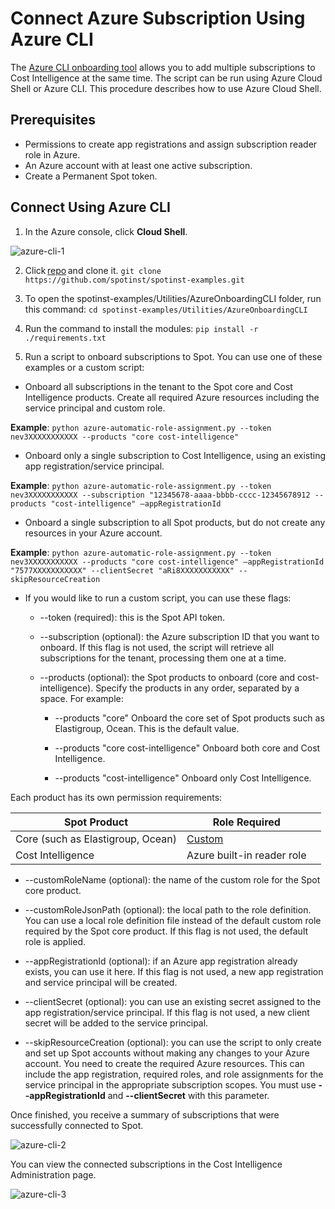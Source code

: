 # Connect Azure Subscription Using Azure CLI 

The [Azure CLI onboarding tool](https://spot.io/blog/spot-azure-cli-onboarding-tool/) allows you to add multiple subscriptions to Cost Intelligence at the same time. The script can be run using Azure Cloud Shell or Azure CLI. This procedure describes how to use Azure Cloud Shell. 

## Prerequisites 

* Permissions to create app registrations and assign subscription reader role in Azure. 
* An Azure account with at least one active subscription. 
* Create a Permanent Spot token. 

## Connect Using Azure CLI 

1. In the Azure console, click **Cloud Shell**. 

![azure-cli-1](https://github.com/spotinst/help/assets/106514736/f3c301a6-0461-4715-89a0-d9ab78836c91)

2. Click [repo](https://github.com/spotinst/spotinst-examples/tree/master/Utilities/AzureOnboardingCLI) and clone it. 
`git clone https://github.com/spotinst/spotinst-examples.git` 

3. To open the spotinst-examples/Utilities/AzureOnboardingCLI folder, run this command: 
`cd spotinst-examples/Utilities/AzureOnboardingCLI` 

4. Run the command to install the modules: 
`pip install -r ./requirements.txt` 
 
5. Run a script to onboard subscriptions to Spot. You can use one of these examples or a custom script: 

* Onboard all subscriptions in the tenant to the Spot core and Cost Intelligence products.  Create all required Azure resources including the service principal and custom role. 

**Example**: 
`python azure-automatic-role-assignment.py --token nev3XXXXXXXXXXX --products "core cost-intelligence"` 

* Onboard only a single subscription to Cost Intelligence, using an existing app registration/service principal. 

**Example**: 
`python azure-automatic-role-assignment.py --token nev3XXXXXXXXXXX --subscription "12345678-aaaa-bbbb-cccc-12345678912 --products "cost-intelligence" –appRegistrationId` 

* Onboard a single subscription to all Spot products, but do not create any resources in your Azure account. 

**Example**: 
`python azure-automatic-role-assignment.py --token nev3XXXXXXXXXXX --products "core cost-intelligence" –appRegistrationId "7577XXXXXXXXXXX" --clientSecret "aRi8XXXXXXXXXXX" --skipResourceCreation` 

* If you would like to run a custom script, you can use these flags: 

  * --token (required): this is the Spot API token. 

  * --subscription (optional): the Azure subscription ID that you want to onboard. If this flag is not used, the script will retrieve all subscriptions for the tenant, processing them one at a time. 

  * --products (optional): the Spot products to onboard (core and cost-intelligence). 
Specify the products in any order, separated by a space. For example: 

    * --products "core" 
      Onboard the core set of Spot products such as Elastigroup, Ocean. This is the default value. 

    * --products "core cost-intelligence" 
      Onboard both core and Cost Intelligence. 

    * --products "cost-intelligence" 
      Onboard only Cost Intelligence. 

Each product has its own permission requirements: 

| Spot Product                       | Role Required                                                                          |   |
|------------------------------------|----------------------------------------------------------------------------------------|---|
| Core (such as Elastigroup, Ocean)  | [Custom](https://spotinst-public.s3.amazonaws.com/assets/azure/custom_role_file.json)  |   |
| Cost Intelligence                  | Azure built-in reader role                                                             |   |

  * --customRoleName (optional): the name of the custom role for the Spot core product. 

  * --customRoleJsonPath (optional): the local path to the role definition. You can use a local role definition file instead of the default custom role required by the Spot core product. If this flag is not used, the default role is applied. 

  * --appRegistrationId (optional): if an Azure app registration already exists, you can use it here. If this flag is not used, a new app registration and service principal will be created. 

  * --clientSecret (optional): you can use an existing secret assigned to the app registration/service principal. If this flag is not used, a new client secret will be added to the service principal. 

  * --skipResourceCreation (optional): you can use the script to only create and set up Spot accounts without making any changes to your Azure account. You need to create the required Azure resources. This can include the app registration, required roles, and role assignments for the service principal in the appropriate subscription scopes. 
You must use **--appRegistrationId** and **--clientSecret** with this parameter. 

Once finished, you receive a summary of subscriptions that were successfully connected to Spot. 

![azure-cli-2](https://github.com/spotinst/help/assets/106514736/a19b9f11-ea4e-4ab3-919b-b86162facef3)

You can view the connected subscriptions in the Cost Intelligence Administration page. 

![azure-cli-3](https://github.com/spotinst/help/assets/106514736/5d2a2ba1-a33b-4e45-8dc3-b9a1362a5335)
